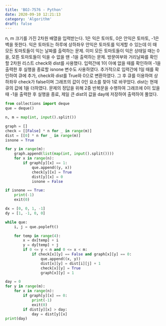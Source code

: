 ```yaml
---
title: 'BOJ-7576 - Python'
date: 2020-09-10 12:21:13
category: 'Algorithm'
draft: false
---
```

n, m 크기를 가진 2차원 배열을 입력받는다. 1은 익은 토마토, 0은 안익은 토마토, -1은 벽을 뜻한다. 익은 토마토는 하루에 상하좌우 안익은 토마토를 익게할 수 있는데 이 때 모든 토마토들이 익는 날짜를 출력하는 문제. 이미 모든 토마토들이 익은 상태일 때는 0을, 모튼 토마토들이 익을 수 없을 땐 -1을 출력하는 문제. 방문여부와 거리날짜를 확인할 2차원 리스트 check와 dist를 사용했다. 입력간에 1이 아예 없을 때를 확인하여 -1을 출력한 후 실행을 종료할 isnone 변수도 사용하였다. 추가적으로 입력간에 1일 때를 확인하여 큐에 추가, check와 dist를 True와 0으로 변환하였다. 그 후 큐를 이용하여 상하좌우 check가 false이며 그래프의 값이 0인 요소를 찾아 1로 바꾸었다. dist는 현재 큐의 값에 1을 더하였다. 문제의 정답을 위해 2중 반복문을 수행하여 그래프에 0이 있을 때 -1을 출력한 후 실행을 종료, 제일 큰 dist의 값을 day에 저장하여 출력하여 풀었다.
```python
from collections import deque
que = deque()

n, m = map(int, input().split())

graph = []
check = [[False] * n for _ in range(m)]
dist = [[0] * n for _ in range(m)]
isnone = True

for y in range(m):
    graph.append(list(map(int, input().split())))
    for x in range(n):
        if graph[y][x] == 1:
            que.append((y, x))
            check[y][x] = True
            dist[y][x] = 0
            isnone = False

if isnone == True:
    print(-1)
    exit(0)

dx = [0, 0, 1, -1]
dy = [1, -1, 0, 0]

while que:
    i, j = que.popleft()

    for temp in range(4):
        x = dx[temp] + i
        y = dy[temp] + j
        if 0 <= y < n and 0 <= x < m:
            if check[x][y] == False and graph[x][y] == 0:
                que.append((x, y))
                dist[x][y] = dist[i][j] + 1
                check[x][y] = True
                graph[x][y] = 1

day = 0
for y in range(m):
    for x in range(n):
        if graph[y][x] == 0:
            print(-1)
            exit(0)
        if dist[y][x] > day:
            day = dist[y][x]
print(day)

```